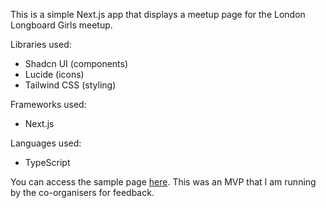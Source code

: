This is a simple Next.js app that displays a meetup page for the London Longboard Girls meetup.

Libraries used: 
- Shadcn UI (components)
- Lucide (icons)
- Tailwind CSS (styling)

Frameworks used:
- Next.js 

Languages used:
- TypeScript

You can access the sample page [here](https://annavanwingerden.github.io/llg-meetup-page/).
This was an MVP that I am running by the co-organisers for feedback.
